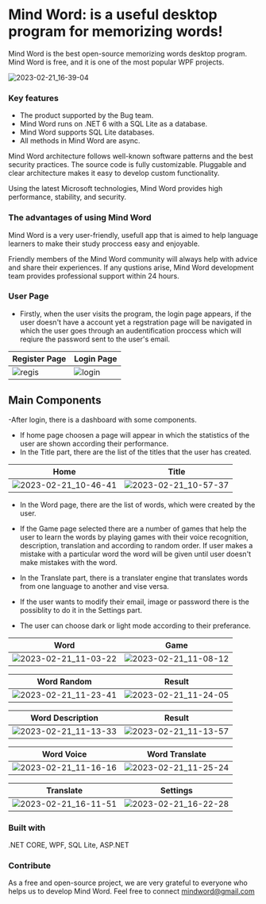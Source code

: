 ﻿﻿Mind Word: is a useful desktop program for memorizing words!
===========

Mind Word is the best open-source memorizing words desktop program. Mind Word is free, and it is one of the most popular WPF projects.

![2023-02-21_16-39-04](https://user-images.githubusercontent.com/110013097/220335324-887f3437-1490-4f0e-9ae2-11737a618172.png)

### Key features ###

* The product supported by the Bug team.
* Mind Word runs on .NET 6 with a SQL Lite as a database.
* Mind Word supports SQL Lite databases.  
* All methods in Mind Word are async.

Mind Word architecture follows well-known software patterns and the best security practices. The source code is fully customizable. Pluggable and clear architecture makes it easy to develop custom functionality.

Using the latest Microsoft technologies, Mind Word provides high performance, stability, and security.

### The advantages of using Mind Word ###

Mind Word is a very user-friendly, usefull app that is aimed to help language learners to make their study proccess easy and enjoyable.

Friendly members of the Mind Word community will always help with advice and share their experiences. If any qustions arise, Mind Word development team provides professional support within 24 hours.

### User Page ###

* Firstly, when the user visits the program, the login page appears, if the user doesn't have a account yet a regstration page will be navigated in which the user goes through an audentification proccess which will reqiure the password sent to the user's email. 

Register Page | Login Page
----|------
![regis](https://user-images.githubusercontent.com/110013097/220334729-0a9ee8f5-ac41-4a6d-83a1-e179ad003cf2.jpg) | ![login](https://user-images.githubusercontent.com/110013097/220334855-2e908503-a377-429b-984d-1b2a38f81fa5.jpg)

## Main Components ##

-After login, there is a dashboard with some components. 
* If home page choosen a page will appear in which the statistics of the user are shown according their performance. 
* In the Title part, there are the list of the titles that the user has created. 

Home | Title
----|------
![2023-02-21_10-46-41](https://user-images.githubusercontent.com/110013097/220305721-e5cfd18d-9222-4d37-8e7b-c88ee46cfb63.png) | ![2023-02-21_10-57-37](https://user-images.githubusercontent.com/110013097/220326874-26b3611b-1538-4e32-96ba-272f6e0d08ed.png)

* In the Word page, there are the list of words, which were created by the user. 
* If the Game page selected there are a number of games that help the user to learn the words by playing games with their voice recognition, description, translation and according to random order. If user makes a mistake with a particular word the word will be given until user doesn't make mistakes with the word.
* In the Translate part, there is a translater engine that translates words from one language to another and vise versa.
* If the user wants to modify their email, image or password there is the possiblity to do it in the Settings part.

* The user can choose dark or light mode according to their preferance.

Word | Game
----|------
![2023-02-21_11-03-22](https://user-images.githubusercontent.com/110013097/220327193-5af17d4f-aff2-41b0-83a7-f6eff0bcf6b2.png) | ![2023-02-21_11-08-12](https://user-images.githubusercontent.com/110013097/220327401-1e303c7f-dc6e-455d-8da2-3ecb8e330aeb.png)

Word Random | Result
----|------
![2023-02-21_11-23-41](https://user-images.githubusercontent.com/110013097/220328532-df9e512b-7a73-4462-8333-87a04fc8c62b.png) | ![2023-02-21_11-24-05](https://user-images.githubusercontent.com/110013097/220328627-935f1f1c-42c6-4127-8dd9-81cd88c29fb0.png)

Word Description | Result
----|------
![2023-02-21_11-13-33](https://user-images.githubusercontent.com/110013097/220328904-68e56e78-63ed-4263-88ec-aa4c59b44d6e.png) | ![2023-02-21_11-13-57](https://user-images.githubusercontent.com/110013097/220329059-05166fd6-d407-4032-a0b4-90d3d8fe56ba.png)

Word Voice | Word Translate
----|------
![2023-02-21_11-16-16](https://user-images.githubusercontent.com/110013097/220329311-1896017d-f2e4-4ce3-a120-90e5f5ec5816.png) | ![2023-02-21_11-25-24](https://user-images.githubusercontent.com/110013097/220329451-b0e59d1a-4ec0-47c5-ae24-092b6ef3376d.png)

Translate | Settings
----|------
![2023-02-21_16-11-51](https://user-images.githubusercontent.com/110013097/220329755-6db8168c-7c0a-4d6b-8836-cd3cc4979975.png) | ![2023-02-21_16-22-28](https://user-images.githubusercontent.com/110013097/220331981-317e9171-1ecf-46d9-b27e-ea2fdea40467.png)


### Built with ###
.NET CORE, WPF, SQL Lite, ASP.NET


### Contribute ###

As a free and open-source project, we are very grateful to everyone who helps us to develop Mind Word. Feel free to connect mindword@gmail.com

